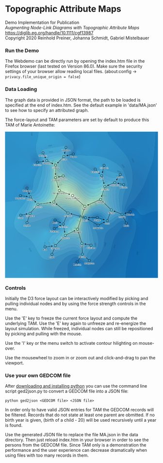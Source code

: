 # Topographic Attribute Maps

Demo Implementation for Publication  
*Augmenting Node-Link Diagrams with Topographic Attribute Maps*  
https://diglib.eg.org/handle/10.1111/cgf13987 <br>
Copyright 2020 Reinhold Preiner, Johanna Schmidt, Gabriel Mistelbauer

### Run the Demo

The Webdemo can be directly run by opening the index.htm file in the Firefox browser (last tested on Version 86.0).
Make sure the security settings of your browser allow reading local files. (about:config -> ```privacy.file_unique_origin = false```)

### Data Loading

The graph data is provided in JSON format, the path to be loaded is specified at the end of index.htm.
See the default example in 'data/MA.json' to see how to specify an attributed graph. 

The force-layout and TAM parameters are set by default to produce this TAM of Marie Antoinette:

<img align="center" src="/images/marie-antoinette.png" width="600">


### Controls

Initially the D3 force layout can be interactively modified by picking and pulling individual nodes 
and by using the force strength controls in the menu.

Use the 'E' key to freeze the current force layout and compute the underlying TAM. Use the 'E' key 
again to unfreeze and re-energize the layout simulation. While freezed, individual nodes can still 
be repositioned by picking and pulling with the mouse.

Use the 'I' key or the menu switch to activate contour hilighting on mouse-over.

Use the mousewheel to zoom in or zoom out and click-and-drag to pan the viewport.

### Use your own GEDCOM file
After [downloading and installing python](https://www.python.org/downloads/) you can use the command line script ged2json.py to convert a GEDCOM file into a JSON file:

    python ged2json <GEDCOM file> <JSON file>
	
In order only to have valid JSON entries for TAM the GEDCOM records will be filtered. 
Records that do not state at least one parent are obmitted. 
If no birth year is given, (birth of a child - 20) will be used recursively until a year is found. 

Use the generated JSON file to replace the file MA.json in the data directory. Then just reload index.htm 
in your browser in order to see the persons from the GEDCOM file. Since TAM only is a 
demonstration the performance and the user experience can decrease dramatically when using files with
too many records in them.

